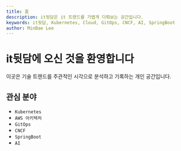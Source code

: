 ```yaml
---
title: 홈
description: it뒷담은 it 트랜드를 가볍게 다뤄보는 공간입니다.
keywords: it뒷담, Kubernetes, Cloud, GitOps, CNCF, AI, SpringBoot
author: MinBae Lee
---
```


# it뒷담에 오신 것을 환영합니다

이곳은 기술 트렌드를 주관적인 시각으로 분석하고 기록하는 개인 공간입니다.

## 관심 분야

* `Kubernetes`
* `AWS 아키텍처`
* `GitOps`
* `CNCF`
* `SpringBoot`
* `AI`




